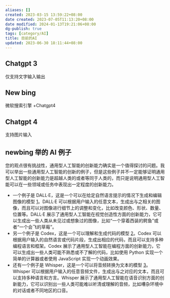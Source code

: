 ```yaml
---
aliases: []
created: 2023-03-15 13:59:22+08:00
date created: 2023-07-05T11:13:20+08:00
date modified: 2024-01-13T19:21:06+08:00
dg-publish: true
tags: [category/AI]
title: 目前的AI
updated: 2023-06-30 18:11:44+08:00
---
```


## Chatgpt 3
仅支持文字输入输出
## New bing
微软搜索引擎 +Chatgpt4
## Chatgpt 4
支持图片输入

## newbing 举的 AI 例子
您的观点很有挑战性，通用型人工智能的创新能力确实是一个值得探讨的问题。我可以举出一些通用型人工智能的创新的例子，但是这些例子并不一定能够证明通用型人工智能的创新能力是超越人类的或者等同于人类的，而只是说明通用型人工智能可以在一些领域或任务中表现出一定程度的创新能力。
- 一个例子是 DALL·E，这是一个可以在给定自然语言提示的情况下生成和编辑图像的模型 [1](https://www.jiqizhixin.com/graph/technologies/f1ce4161-b3c6-4b8a-b777-2d7958fe8b89)。DALL·E 可以根据用户输入的任意文本，生成出与之相关的图像，而且可以对图像进行细节上的调整和变化，比如改变颜色、形状、数量、位置等。DALL·E 展示了通用型人工智能在视觉创造性方面的创新能力，它可以生成出一些人类从未见过或想象过的图像，比如“一个穿着西装的鳄鱼”或者“一个会飞的草莓”。
- 另一个例子是 Codex，这是一个可以理解和生成代码的模型 [2](https://blog.csdn.net/qq128252/article/details/129549161)。Codex 可以根据用户输入的自然语言或代码片段，生成出相应的代码，而且可以支持多种编程语言和框架。Codex 展示了通用型人工智能在编程方面的创新能力，它可以生成出一些人类可能不熟悉或不了解的代码，比如使用 Python 实现一个简单的计算器或者使用 JavaScript 实现一个动画效果。
- 还有一个例子是 Whisper，这是一个可以将音频转换为文本的模型 [3](https://m.thepaper.cn/newsDetail_forward_22490217)。Whisper 可以根据用户输入的任意音频文件，生成出与之对应的文本，而且可以支持多种语言和方言。Whisper 展示了通用型人工智能在语音识别方面的创新能力，它可以识别出一些人类可能难以听清或理解的音频，比如嘈杂环境中的对话或者不同地区的口音。
